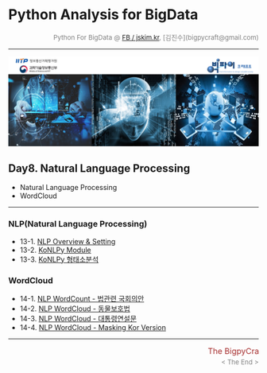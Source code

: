 
# Python Analysis for BigData

<div align='right'><font size=2 color='gray'>Python For BigData @ <font color='blue'><a href='https://www.facebook.com/jskim.kr'>FB / jskim.kr</a></font>, [김진수](bigpycraft@gmail.com)</font></div>
<hr>

<img src="../images/img_front_readme.png">

## Day8. Natural Language Processing
- Natural Language Processing
- WordCloud
<hr>

### NLP(Natural Language Processing)  
- 13-1. [NLP Overview & Setting                    ][pkg-c1]
- 13-2. [KoNLPy Module                             ][pkg-c2]
- 13-3. [KoNLPy 형태소분석                         ][pkg-c3]

### WordCloud
- 14-1. [NLP WordCount - 법관련 국회의안           ][pkg-d1]
- 14-2. [NLP WordCloud - 동물보호법                ][pkg-d2]
- 14-3. [NLP WordCloud - 대통령연설문              ][pkg-d3]
- 14-4. [NLP WordCloud - Masking Kor Version       ][pkg-d4]

[pkg-c1]:  https://htmlpreview.github.io/?https://github.com/bigpycraft/iitp19-hankyung/blob/master/notebook/html/PF_DA_711_NLP_KoNLPy_Module.html               "Go pkg-c1"
[pkg-c2]:  https://htmlpreview.github.io/?https://github.com/bigpycraft/iitp19-hankyung/blob/master/notebook/html/PF_DA_720_KoNLPy_Module_ver2.0.html            "Go pkg-c2"
[pkg-c3]:  https://htmlpreview.github.io/?https://github.com/bigpycraft/iitp19-hankyung/blob/master/notebook/html/PF_DA_730_KoNLPy_WordCloud_형태소분석_v2.html  "Go pkg-c3"

[pkg-d1]:  https://htmlpreview.github.io/?https://github.com/bigpycraft/iitp19-hankyung/blob/master/notebook/html/PF_DA_713_NLP_kobill_v2.html                     "Go pkg-d1"
[pkg-d2]:  https://htmlpreview.github.io/?https://github.com/bigpycraft/iitp19-hankyung/blob/master/notebook/html/PF_DA_740_KoNLPy_WordCloud_동물보호법_v3.html    "Go pkg-d2"
[pkg-d3]:  https://htmlpreview.github.io/?https://github.com/bigpycraft/iitp19-hankyung/blob/master/notebook/html/PF_DA_750_KoNLPy_WordCloud_대통령연설문_v2.html  "Go pkg-d3"
[pkg-d4]:  https://htmlpreview.github.io/?https://github.com/bigpycraft/iitp19-hankyung/blob/master/notebook/html/PF_DA_770_WordCloud_이미지마스킹_v3.html         "Go pkg-d4"


<hr>
<marquee><font size=3 color='brown'>The BigpyCraft find the information to design valuable society with Technology & Craft.</font></marquee>
<div align='right'><font size=2 color='gray'> &lt; The End &gt; </font></div>
